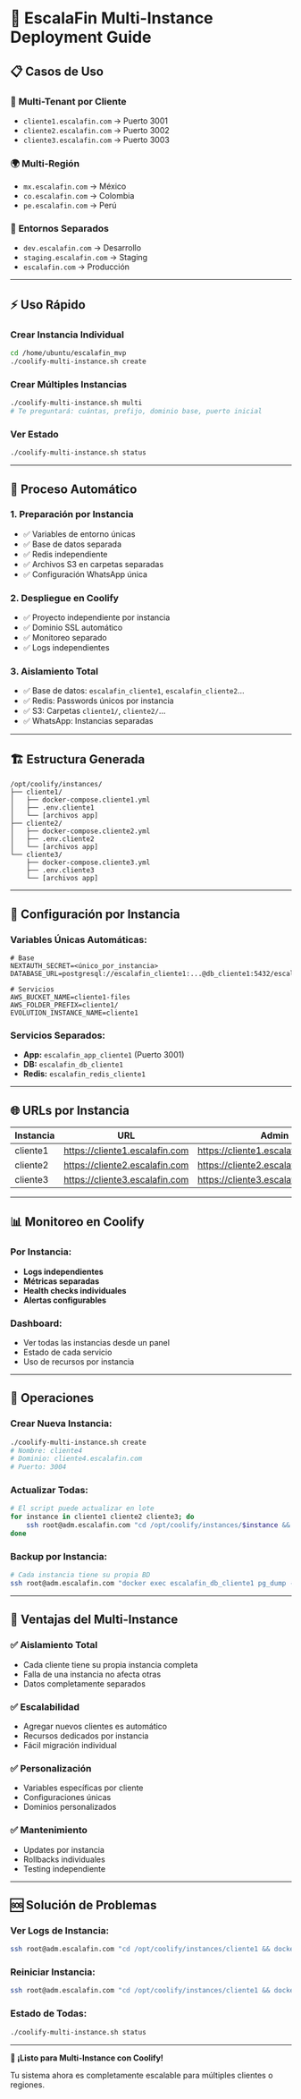 
# 🚀 EscalaFin Multi-Instance Deployment Guide

## 📋 Casos de Uso

### 🏢 **Multi-Tenant por Cliente**
- `cliente1.escalafin.com` → Puerto 3001
- `cliente2.escalafin.com` → Puerto 3002  
- `cliente3.escalafin.com` → Puerto 3003

### 🌍 **Multi-Región**
- `mx.escalafin.com` → México
- `co.escalafin.com` → Colombia
- `pe.escalafin.com` → Perú

### 🧪 **Entornos Separados**
- `dev.escalafin.com` → Desarrollo
- `staging.escalafin.com` → Staging
- `escalafin.com` → Producción

---

## ⚡ Uso Rápido

### Crear Instancia Individual
```bash
cd /home/ubuntu/escalafin_mvp
./coolify-multi-instance.sh create
```

### Crear Múltiples Instancias
```bash
./coolify-multi-instance.sh multi
# Te preguntará: cuántas, prefijo, dominio base, puerto inicial
```

### Ver Estado
```bash
./coolify-multi-instance.sh status
```

---

## 🎯 Proceso Automático

### 1. **Preparación por Instancia**
- ✅ Variables de entorno únicas
- ✅ Base de datos separada
- ✅ Redis independiente
- ✅ Archivos S3 en carpetas separadas
- ✅ Configuración WhatsApp única

### 2. **Despliegue en Coolify**
- ✅ Proyecto independiente por instancia
- ✅ Dominio SSL automático
- ✅ Monitoreo separado
- ✅ Logs independientes

### 3. **Aislamiento Total**
- ✅ Base de datos: `escalafin_cliente1`, `escalafin_cliente2`...
- ✅ Redis: Passwords únicos por instancia
- ✅ S3: Carpetas `cliente1/`, `cliente2/`...
- ✅ WhatsApp: Instancias separadas

---

## 🏗️ Estructura Generada

```
/opt/coolify/instances/
├── cliente1/
│   ├── docker-compose.cliente1.yml
│   ├── .env.cliente1
│   └── [archivos app]
├── cliente2/
│   ├── docker-compose.cliente2.yml
│   ├── .env.cliente2
│   └── [archivos app]
└── cliente3/
    ├── docker-compose.cliente3.yml
    ├── .env.cliente3
    └── [archivos app]
```

---

## 🔧 Configuración por Instancia

### Variables Únicas Automáticas:
```env
# Base
NEXTAUTH_SECRET=<único_por_instancia>
DATABASE_URL=postgresql://escalafin_cliente1:...@db_cliente1:5432/escalafin_cliente1

# Servicios
AWS_BUCKET_NAME=cliente1-files
AWS_FOLDER_PREFIX=cliente1/
EVOLUTION_INSTANCE_NAME=cliente1
```

### Servicios Separados:
- **App:** `escalafin_app_cliente1` (Puerto 3001)
- **DB:** `escalafin_db_cliente1` 
- **Redis:** `escalafin_redis_cliente1`

---

## 🌐 URLs por Instancia

| Instancia | URL | Admin |
|-----------|-----|-------|
| cliente1 | https://cliente1.escalafin.com | https://cliente1.escalafin.com/admin |
| cliente2 | https://cliente2.escalafin.com | https://cliente2.escalafin.com/admin |
| cliente3 | https://cliente3.escalafin.com | https://cliente3.escalafin.com/admin |

---

## 📊 Monitoreo en Coolify

### Por Instancia:
- **Logs independientes**
- **Métricas separadas**
- **Health checks individuales**
- **Alertas configurables**

### Dashboard:
- Ver todas las instancias desde un panel
- Estado de cada servicio
- Uso de recursos por instancia

---

## 🔄 Operaciones

### Crear Nueva Instancia:
```bash
./coolify-multi-instance.sh create
# Nombre: cliente4
# Dominio: cliente4.escalafin.com  
# Puerto: 3004
```

### Actualizar Todas:
```bash
# El script puede actualizar en lote
for instance in cliente1 cliente2 cliente3; do
    ssh root@adm.escalafin.com "cd /opt/coolify/instances/$instance && docker-compose pull && docker-compose up -d"
done
```

### Backup por Instancia:
```bash
# Cada instancia tiene su propia BD
ssh root@adm.escalafin.com "docker exec escalafin_db_cliente1 pg_dump -U escalafin_cliente1 escalafin_cliente1 > backup_cliente1_$(date +%Y%m%d).sql"
```

---

## 🎯 Ventajas del Multi-Instance

### ✅ **Aislamiento Total**
- Cada cliente tiene su propia instancia completa
- Falla de una instancia no afecta otras
- Datos completamente separados

### ✅ **Escalabilidad**
- Agregar nuevos clientes es automático
- Recursos dedicados por instancia
- Fácil migración individual

### ✅ **Personalización**
- Variables específicas por cliente
- Configuraciones únicas
- Dominios personalizados

### ✅ **Mantenimiento**
- Updates por instancia
- Rollbacks individuales
- Testing independiente

---

## 🆘 Solución de Problemas

### Ver Logs de Instancia:
```bash
ssh root@adm.escalafin.com "cd /opt/coolify/instances/cliente1 && docker-compose logs -f"
```

### Reiniciar Instancia:
```bash
ssh root@adm.escalafin.com "cd /opt/coolify/instances/cliente1 && docker-compose restart"
```

### Estado de Todas:
```bash
./coolify-multi-instance.sh status
```

---

**🎉 ¡Listo para Multi-Instance con Coolify!**

Tu sistema ahora es completamente escalable para múltiples clientes o regiones.
